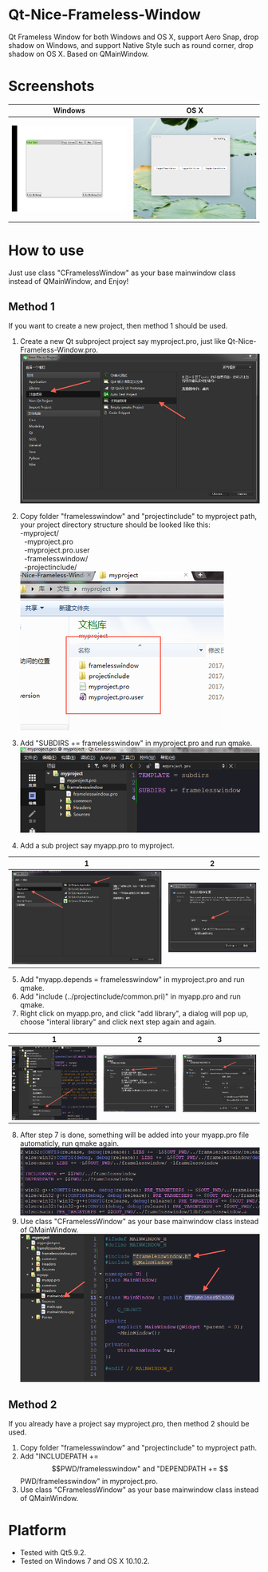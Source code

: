 # Qt-Nice-Frameless-Window
Qt Frameless Window for both Windows and OS X, support Aero Snap, drop shadow on Windows, and support Native Style such as round corner, drop shadow on OS X. Based on QMainWindow.

# Screenshots
| Windows | OS X|
|:-------------:|:-------------:|
| ![screenshot on Windows](screenshots/screenshot_win_1.gif)  |![screenshot on OS X](screenshots/screenshot_mac_1.gif) |


# How to use
Just use class "CFramelessWindow" as your base mainwindow class instead of QMainWindow, and Enjoy!

## Method 1
If you want to create a new project, then method 1 should be used.   
1. Create a new Qt subproject project say myproject.pro, just like Qt-Nice-Frameless-Window.pro.
![](screenshots/screenshot_step_10.png) 
2. Copy folder "framelesswindow" and "projectinclude" to myproject path, your project directory structure should be looked like this:   
  -myproject/   
  &nbsp;&nbsp;-myproject.pro   
  &nbsp;&nbsp;-myproject.pro.user   
  &nbsp;&nbsp;-framelesswindow/   
  &nbsp;&nbsp;-projectinclude/  
![](screenshots/screenshot_step_11.png) 
  
3. Add "SUBDIRS += framelesswindow" in myproject.pro and run qmake.
![](screenshots/screenshot_step_12.png) 
4. Add a sub project say myapp.pro to myproject. 

| 1 | 2 |
|:-------------:|:-------------:|
| ![](screenshots/screenshot_step_13.png) | ![](screenshots/screenshot_step_14.png) |

5. Add "myapp.depends = framelesswindow" in myproject.pro and run qmake.
6. Add "include (../projectinclude/common.pri)" in myapp.pro and run qmake.
7. Right click on myapp.pro, and click "add library", a dialog will pop up, choose "interal library" and click next step again and again.

| 1 | 2 | 3 |
|:--:|:--:|:--:|
| ![](screenshots/screenshot_step_15.png) | ![](screenshots/screenshot_step_16.png) | ![](screenshots/screenshot_step_17.png) |
8. After step 7 is done, something will be added into your myapp.pro file automaticly, run qmake again.
![](screenshots/screenshot_step_19.png) 
8. Use class "CFramelessWindow" as your base mainwindow class instead of QMainWindow.
![](screenshots/screenshot_step_18.png) 

## Method 2
If you already have a project say myproject.pro, then method 2 should be used.
1. Copy folder "framelesswindow" and "projectinclude" to myproject path.
2. Add "INCLUDEPATH += $$PWD/framelesswindow" and "DEPENDPATH += $$PWD/framelesswindow" in myproject.pro.
3. Use class "CFramelessWindow" as your base mainwindow class instead of QMainWindow.

# Platform
- Tested with Qt5.9.2.
- Tested on Windows 7 and OS X 10.10.2.
